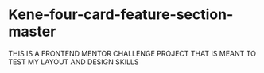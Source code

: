 # Kene-four-card-feature-section-master
THIS IS A FRONTEND MENTOR CHALLENGE PROJECT THAT IS MEANT TO TEST MY LAYOUT AND DESIGN SKILLS
